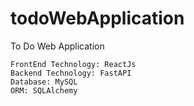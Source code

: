 # todoWebApplication
To Do Web Application

    FrontEnd Technology: ReactJs
    Backend Technology: FastAPI
    Database: MySQL
    ORM: SQLAlchemy